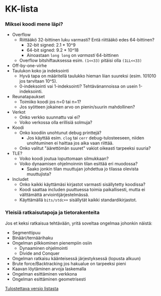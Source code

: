 # KK-lista

### Miksei koodi mene läpi?

 - Overflow
   - Riittääkö 32-bittinen luku varmasti? Entä riittääkö edes 64-bittinen?
     - 32-bit signed: 2.1 * 10^9
     - 64-bit signed: 9.2 * 10^18
     - Ainoastaan `long long` on _varmasti_ 64-bittinen
   - Overflow bitshiftauksessa esim. `(1<<33)` pitäisi olla `(1LL<<33)`
 - Off-by-one-virhe
 - Taulukon koko ja indeksointi
   - Hyvä tapa on määritellä taulukko hieman liian suureksi (esim. 101010 jos tarvitaan 10^5).
   - 0-indeksointi vai 1-indeksointi? Tehtävänannoissa on usein 1-indeksointi.
 - Reunatapaukset
   - Toimiiko koodi jos n=0 tai n=1?
   - Jos syötteen jokainen arvo on pienin/suurin mahdollinen?
 - Verkot
   - Onko verkko suunnattu vai ei?
   - Voiko verkossa olla erillisiä solmuja?
 - Koodi
   - Onko koodiin unohtunut debug printtejä?
     - Jos käyttää esim. `clog` tai `cerr` debug-tulosteeseen, niiden unohtuminen ei haittaa jos aika vaan riittää.
   - Onko valitut "äärettömän suuret" vakiot oikeasti tarpeeksi suuria?
 - TLE?
   - Voiko koodi joutua loputtomaan silmukkaan?
   - Voiko dynaamisen ohjelmoinnin tilan esittää eri muodossa?
     - Saako jonkin tilan muuttujan johdettua jo tilassa olevista muuttujista?
 - Includet
   - Onko kaikki käyttämäsi kirjastot varmasti sisällytetty koodissa?
   - Koodi saattaa includen puuttuessa toimia paikallisesti, mutta ei välttämättä arviointijärjestelmässä.
   - Käyttämällä `bits/stdc++` sisällytät kaikki standardikirjastot.

### Yleisiä ratkaisutapoja ja tietorakenteita
Jos et keksi ratkaisua tehtävään, yritä soveltaa ongelmaa johonkin näistä:

 - Segmenttipuu
 - Binääri/ternäärihaku
 - Ongelman pilkkominen pienempiin osiin
   - Dynaaminen ohjelmointi
   - Divide and Conquer
 - Ongelman ratkaisu käänteisessä järjestyksessä (lopusta alkuun)
 - Brute force/Backtracking jos hakualue on tarpeeksi pieni
 - Kaavan löytäminen arvoja laskemalla
 - Ongelman esittäminen verkkona
 - Ongelman esittäminen geometrisesti

[Tulostettava versio listasta](https://gitprint.com/ollpu/kk-lista/blob/master/lista.md)
